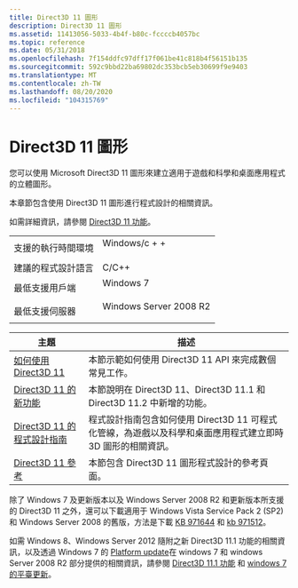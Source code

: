 ```yaml
---
title: Direct3D 11 圖形
description: Direct3D 11 圖形
ms.assetid: 11413056-5033-4b4f-b80c-fccccb4057bc
ms.topic: reference
ms.date: 05/31/2018
ms.openlocfilehash: 7f154ddfc97dff17f061be41c818b4f56151b135
ms.sourcegitcommit: 592c9bbd22ba69802dc353bcb5eb30699f9e9403
ms.translationtype: MT
ms.contentlocale: zh-TW
ms.lasthandoff: 08/20/2020
ms.locfileid: "104315769"
---
```

# <a name="direct3d-11-graphics"></a>Direct3D 11 圖形

您可以使用 Microsoft Direct3D 11 圖形來建立適用于遊戲和科學和桌面應用程式的立體圖形。

本章節包含使用 Direct3D 11 圖形進行程式設計的相關資訊。

如需詳細資訊，請參閱 [Direct3D 11 功能](direct3d-11-features.md)。



|                                   |                                                                                                   |
|-----------------------------------|---------------------------------------------------------------------------------------------------|
| 支援的執行時間環境    | <dl> <dt>Windows/c + +</dt> </dl>            |
| 建議的程式設計語言 | C/C++                                                                                             |
| 最低支援用戶端          | <dl> <dt>Windows 7</dt> </dl>              |
| 最低支援伺服器          | <dl> <dt>Windows Server 2008 R2</dt> </dl> |

 

| 主題                                                                          | 描述                                                                                                                                                                                           |
|--------------------------------------------------------------------------------|-------------------------------------------------------------------------------------------------------------------------------------------------------------------------------------------------------|
| [如何使用 Direct3D 11](how-to-use-direct3d-11.md)<br/>                | 本節示範如何使用 Direct3D 11 API 來完成數個常見工作。<br/>                                                                                               |
| [Direct3D 11 的新功能](dx-graphics-overviews-introduction.md)<br/> | 本節說明在 Direct3D 11、Direct3D 11.1 和 Direct3D 11.2 中新增的功能。<br/>                                                                                                    |
| [Direct3D 11 的程式設計指南](dx-graphics-overviews.md)<br/>      | 程式設計指南包含如何使用 Direct3D 11 可程式化管線，為遊戲以及科學和桌面應用程式建立即時3D 圖形的相關資訊。<br/> |
| [Direct3D 11 參考](atoc-d3d11-graphics-reference.md)<br/>          | 本節包含 Direct3D 11 圖形程式設計的參考頁面。<br/>                                                                                                      |



 

除了 Windows 7 及更新版本以及 Windows Server 2008 R2 和更新版本所支援的 Direct3D 11 之外，還可以下載適用于 Windows Vista Service Pack 2 (SP2) 和 Windows Server 2008 的舊版，方法是下載 [KB 971644](https://support.microsoft.com/kb/971644) 和 [kb 971512](https://support.microsoft.com/kb/971512/)。

如需 Windows 8、Windows Server 2012 隨附之新 Direct3D 11.1 功能的相關資訊，以及透過 Windows 7 的 [Platform update](https://support.microsoft.com/kb/2670838)在 windows 7 和 windows Server 2008 R2 部分提供的相關資訊，請參閱 [Direct3D 11.1 功能](direct3d-11-1-features.md) 和 [windows 7 的平臺更新](/windows/desktop/direct3darticles/platform-update-for-windows-7)。

 

